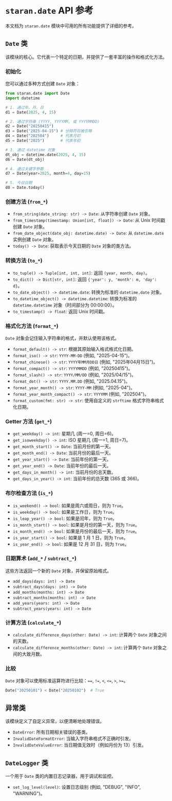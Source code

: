 # `staran.date` API 参考

本文档为 `staran.date` 模块中可用的所有功能提供了详细的参考。

## `Date` 类

该模块的核心。它代表一个特定的日期，并提供了一套丰富的操作和格式化方法。

### 初始化

您可以通过多种方式创建 `Date` 对象：

```python
from staran.date import Date
import datetime

# 1. 通过年、月、日
d1 = Date(2025, 4, 15)

# 2. 通过字符串 (YYYY, YYYYMM, 或 YYYYMMDD)
d2 = Date("20250415")
d3 = Date("2025-04-15") # 分隔符将被忽略
d4 = Date("202504")     # 代表月初
d5 = Date("2025")       # 代表年初

# 3. 通过 datetime 对象
dt_obj = datetime.date(2025, 4, 15)
d6 = Date(dt_obj)

# 4. 通过关键字参数
d7 = Date(year=2025, month=4, day=15)

# 5. 今日日期
d8 = Date.today()
```

### 创建方法 (`from_*`)

-   `from_string(date_string: str) -> Date`: 从字符串创建 `Date` 对象。
-   `from_timestamp(timestamp: Union[int, float]) -> Date`: 从 Unix 时间戳创建 `Date` 对象。
-   `from_date_object(date_obj: datetime.date) -> Date`: 从 `datetime.date` 实例创建 `Date` 对象。
-   `today() -> Date`: 获取表示今天日期的 `Date` 对象的类方法。

### 转换方法 (`to_*`)

-   `to_tuple() -> Tuple[int, int, int]`: 返回 `(year, month, day)`。
-   `to_dict() -> Dict[str, int]`: 返回 `{'year': y, 'month': m, 'day': d}`。
-   `to_date_object() -> datetime.date`: 转换为标准的 `datetime.date` 对象。
-   `to_datetime_object() -> datetime.datetime`: 转换为标准的 `datetime.datetime` 对象（时间部分为 00:00:00）。
-   `to_timestamp() -> float`: 返回 Unix 时间戳。

### 格式化方法 (`format_*`)

`Date` 对象会记住输入字符串的格式，并默认使用该格式。

-   `format_default() -> str`: 根据其原始输入格式格式化日期。
-   `format_iso() -> str`: `YYYY-MM-DD` (例如, "2025-04-15")。
-   `format_chinese() -> str`: `YYYY年MM月DD日` (例如, "2025年04月15日")。
-   `format_compact() -> str`: `YYYYMMDD` (例如, "20250415")。
-   `format_slash() -> str`: `YYYY/MM/DD` (例如, "2025/04/15")。
-   `format_dot() -> str`: `YYYY.MM.DD` (例如, "2025.04.15")。
-   `format_year_month() -> str`: `YYYY-MM` (例如, "2025-04")。
-   `format_year_month_compact() -> str`: `YYYYMM` (例如, "202504")。
-   `format_custom(fmt: str) -> str`: 使用自定义的 `strftime` 格式字符串格式化日期。

### Getter 方法 (`get_*`)

-   `get_weekday() -> int`: 星期几 (周一=0, 周日=6)。
-   `get_isoweekday() -> int`: ISO 星期几 (周一=1, 周日=7)。
-   `get_month_start() -> Date`: 当前月份的第一天。
-   `get_month_end() -> Date`: 当前月份的最后一天。
-   `get_year_start() -> Date`: 当前年份的第一天。
-   `get_year_end() -> Date`: 当前年份的最后一天。
-   `get_days_in_month() -> int`: 当前月份的总天数。
-   `get_days_in_year() -> int`: 当前年份的总天数 (365 或 366)。

### 布尔检查方法 (`is_*`)

-   `is_weekend() -> bool`: 如果是周六或周日，则为 `True`。
-   `is_weekday() -> bool`: 如果是工作日，则为 `True`。
-   `is_leap_year() -> bool`: 如果是闰年，则为 `True`。
-   `is_month_start() -> bool`: 如果是月份的第一天，则为 `True`。
-   `is_month_end() -> bool`: 如果是月份的最后一天，则为 `True`。
-   `is_year_start() -> bool`: 如果是 1 月 1 日，则为 `True`。
-   `is_year_end() -> bool`: 如果是 12 月 31 日，则为 `True`。

### 日期算术 (`add_*` / `subtract_*`)

这些方法返回一个新的 `Date` 对象，并保留原始格式。

-   `add_days(days: int) -> Date`
-   `subtract_days(days: int) -> Date`
-   `add_months(months: int) -> Date`
-   `subtract_months(months: int) -> Date`
-   `add_years(years: int) -> Date`
-   `subtract_years(years: int) -> Date`

### 计算方法 (`calculate_*`)

-   `calculate_difference_days(other: Date) -> int`: 计算两个 `Date` 对象之间的天数。
-   `calculate_difference_months(other: Date) -> int`: 计算两个 `Date` 对象之间的大致月数。

### 比较

`Date` 对象可以使用标准运算符进行比较：`==`, `!=`, `<`, `<=`, `>`, `>=`。

```python
Date("20250101") < Date("20250102")  # True
```

## 异常类

该模块定义了自定义异常，以便清晰地处理错误。

-   `DateError`: 所有日期相关错误的基类。
-   `InvalidDateFormatError`: 当输入字符串格式不正确时引发。
-   `InvalidDateValueError`: 当日期值无效时（例如月份为 13）引发。

## `DateLogger` 类

一个用于 `Date` 类的内置日志记录器，用于调试和监控。

-   `set_log_level(level)`: 设置日志级别 (例如, "DEBUG", "INFO", "WARNING")。
